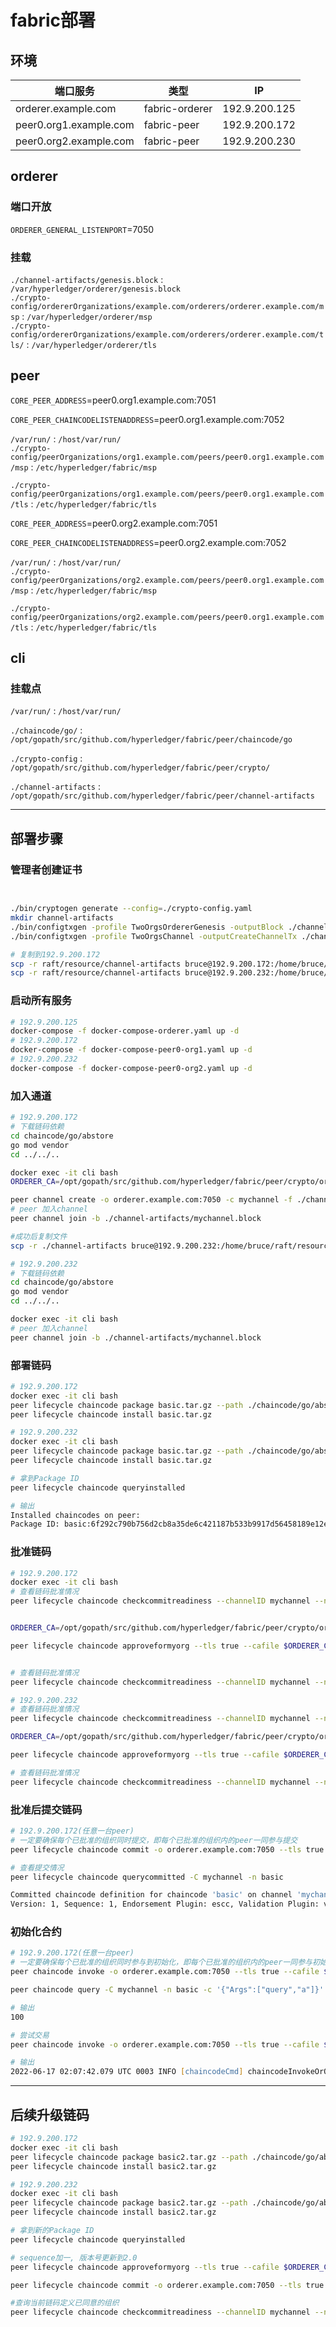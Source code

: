 # fabric部署


## 环境  

| 端口服务               | 类型           | IP            |
| ---------------------- | -------------- | ------------- |
| orderer.example.com    | fabric-orderer | 192.9.200.125 |
| peer0.org1.example.com | fabric-peer    | 192.9.200.172 |
| peer0.org2.example.com | fabric-peer    | 192.9.200.230 |



## orderer  

### 端口开放  

`ORDERER_GENERAL_LISTENPORT`=7050  

### 挂载  

`./channel-artifacts/genesis.block`  :  `/var/hyperledger/orderer/genesis.block`  
`./crypto-config/ordererOrganizations/example.com/orderers/orderer.example.com/msp`  :  `/var/hyperledger/orderer/msp`  
`./crypto-config/ordererOrganizations/example.com/orderers/orderer.example.com/tls/`  :  `/var/hyperledger/orderer/tls`  



## peer    

`CORE_PEER_ADDRESS`=peer0.org1.example.com:7051  

`CORE_PEER_CHAINCODELISTENADDRESS`=peer0.org1.example.com:7052

`/var/run/`  :  `/host/var/run/`  
`./crypto-config/peerOrganizations/org1.example.com/peers/peer0.org1.example.com/msp`  :  `/etc/hyperledger/fabric/msp`  

`./crypto-config/peerOrganizations/org1.example.com/peers/peer0.org1.example.com/tls`  :  `/etc/hyperledger/fabric/tls`



`CORE_PEER_ADDRESS`=peer0.org2.example.com:7051  

`CORE_PEER_CHAINCODELISTENADDRESS`=peer0.org2.example.com:7052

`/var/run/`  :  `/host/var/run/`  
`./crypto-config/peerOrganizations/org2.example.com/peers/peer0.org1.example.com/msp`  :  `/etc/hyperledger/fabric/msp`  

`./crypto-config/peerOrganizations/org2.example.com/peers/peer0.org1.example.com/tls`  :  `/etc/hyperledger/fabric/tls`



## cli  

### 挂载点  

`/var/run/`  :  `/host/var/run/`  

`./chaincode/go/`  :  `/opt/gopath/src/github.com/hyperledger/fabric/peer/chaincode/go`

`./crypto-config`  :  `/opt/gopath/src/github.com/hyperledger/fabric/peer/crypto/`

`./channel-artifacts`  :  `/opt/gopath/src/github.com/hyperledger/fabric/peer/channel-artifacts`

---

## 部署步骤  
### 管理者创建证书  

```zsh


./bin/cryptogen generate --config=./crypto-config.yaml
mkdir channel-artifacts
./bin/configtxgen -profile TwoOrgsOrdererGenesis -outputBlock ./channel-artifacts/genesis.block -channelID system
./bin/configtxgen -profile TwoOrgsChannel -outputCreateChannelTx ./channel-artifacts/mychannel.tx -channelID mychannel

# 复制到192.9.200.172
scp -r raft/resource/channel-artifacts bruce@192.9.200.172:/home/bruce/raft/resource/
scp -r raft/resource/channel-artifacts bruce@192.9.200.232:/home/bruce/raft/resource/
```

### 启动所有服务
```zsh
# 192.9.200.125
docker-compose -f docker-compose-orderer.yaml up -d
# 192.9.200.172
docker-compose -f docker-compose-peer0-org1.yaml up -d
# 192.9.200.232
docker-compose -f docker-compose-peer0-org2.yaml up -d
```

### 加入通道
```zsh
# 192.9.200.172
# 下载链码依赖
cd chaincode/go/abstore
go mod vendor
cd ../../..

docker exec -it cli bash
ORDERER_CA=/opt/gopath/src/github.com/hyperledger/fabric/peer/crypto/ordererOrganizations/example.com/orderers/orderer.example.com/msp/tlscacerts/tlsca.example.com-cert.pem

peer channel create -o orderer.example.com:7050 -c mychannel -f ./channel-artifacts/mychannel.tx --outputBlock ./channel-artifacts/mychannel.block --tls --cafile $ORDERER_CA
# peer 加入channel
peer channel join -b ./channel-artifacts/mychannel.block

#成功后复制文件
scp -r ./channel-artifacts bruce@192.9.200.232:/home/bruce/raft/resource

# 192.9.200.232
# 下载链码依赖
cd chaincode/go/abstore
go mod vendor
cd ../../..

docker exec -it cli bash
# peer 加入channel
peer channel join -b ./channel-artifacts/mychannel.block
```

### 部署链码

```zsh
# 192.9.200.172
docker exec -it cli bash
peer lifecycle chaincode package basic.tar.gz --path ./chaincode/go/abstore --lang golang --label basic
peer lifecycle chaincode install basic.tar.gz

# 192.9.200.232
docker exec -it cli bash
peer lifecycle chaincode package basic.tar.gz --path ./chaincode/go/abstore --lang golang --label basic
peer lifecycle chaincode install basic.tar.gz

# 拿到Package ID
peer lifecycle chaincode queryinstalled

# 输出
Installed chaincodes on peer:
Package ID: basic:6f292c790b756d2cb8a35de6c421187b533b9917d56458189e12e09fe34984cd, Label: basic
```

### 批准链码

```zsh
# 192.9.200.172
docker exec -it cli bash
# 查看链码批准情况
peer lifecycle chaincode checkcommitreadiness --channelID mychannel --name basic -v 1 --sequence 1 --output json --init-required


ORDERER_CA=/opt/gopath/src/github.com/hyperledger/fabric/peer/crypto/ordererOrganizations/example.com/orderers/orderer.example.com/msp/tlscacerts/tlsca.example.com-cert.pem

peer lifecycle chaincode approveformyorg --tls true --cafile $ORDERER_CA --channelID mychannel -n basic -v 1 --init-required --package-id basic:6f292c790b756d2cb8a35de6c421187b533b9917d56458189e12e09fe34984cd --sequence 1 --waitForEvent


# 查看链码批准情况
peer lifecycle chaincode checkcommitreadiness --channelID mychannel --name basic -v 1 --sequence 1 --output json --init-required

# 192.9.200.232
# 查看链码批准情况
peer lifecycle chaincode checkcommitreadiness --channelID mychannel --name basic -v 1 --sequence 1 --output json --init-required

ORDERER_CA=/opt/gopath/src/github.com/hyperledger/fabric/peer/crypto/ordererOrganizations/example.com/orderers/orderer.example.com/msp/tlscacerts/tlsca.example.com-cert.pem

peer lifecycle chaincode approveformyorg --tls true --cafile $ORDERER_CA --channelID mychannel -n basic -v 1 --init-required --package-id basic:6f292c790b756d2cb8a35de6c421187b533b9917d56458189e12e09fe34984cd --sequence 1 --waitForEvent

# 查看链码批准情况
peer lifecycle chaincode checkcommitreadiness --channelID mychannel --name basic -v 1 --sequence 1 --output json --init-required
```

### 批准后提交链码  

```zsh
# 192.9.200.172(任意一台peer)
# 一定要确保每个已批准的组织同时提交，即每个已批准的组织内的peer一同参与提交
peer lifecycle chaincode commit -o orderer.example.com:7050 --tls true --cafile $ORDERER_CA -C mychannel -n basic -v 1 --sequence 1 --init-required --peerAddresses peer0.org1.example.com:7051 --tlsRootCertFiles /opt/gopath/src/github.com/hyperledger/fabric/peer/crypto/peerOrganizations/org1.example.com/peers/peer0.org1.example.com/tls/ca.crt --peerAddresses peer0.org2.example.com:7051 --tlsRootCertFiles /opt/gopath/src/github.com/hyperledger/fabric/peer/crypto/peerOrganizations/org2.example.com/peers/peer0.org2.example.com/tls/ca.crt

# 查看提交情况
peer lifecycle chaincode querycommitted -C mychannel -n basic

Committed chaincode definition for chaincode 'basic' on channel 'mychannel':
Version: 1, Sequence: 1, Endorsement Plugin: escc, Validation Plugin: vscc, Approvals: [Org1MSP: true, Org2MSP: true]
```

### 初始化合约  

```zsh
# 192.9.200.172(任意一台peer)
# 一定要确保每个已批准的组织同时参与到初始化，即每个已批准的组织内的peer一同参与初始化
peer chaincode invoke -o orderer.example.com:7050 --tls true --cafile $ORDERER_CA -C mychannel -n basic --peerAddresses peer0.org1.example.com:7051 --tlsRootCertFiles /opt/gopath/src/github.com/hyperledger/fabric/peer/crypto/peerOrganizations/org1.example.com/peers/peer0.org1.example.com/tls/ca.crt --peerAddresses peer0.org2.example.com:7051 --tlsRootCertFiles /opt/gopath/src/github.com/hyperledger/fabric/peer/crypto/peerOrganizations/org2.example.com/peers/peer0.org2.example.com/tls/ca.crt  --isInit -c '{"Args":["Init","a","100","b","100"]}'

peer chaincode query -C mychannel -n basic -c '{"Args":["query","a"]}'

# 输出
100

# 尝试交易
peer chaincode invoke -o orderer.example.com:7050 --tls true --cafile $ORDERER_CA -C mychannel -n basic --peerAddresses peer0.org1.example.com:7051 --tlsRootCertFiles /opt/gopath/src/github.com/hyperledger/fabric/peer/crypto/peerOrganizations/org1.example.com/peers/peer0.org1.example.com/tls/ca.crt --peerAddresses peer0.org2.example.com:7051 --tlsRootCertFiles /opt/gopath/src/github.com/hyperledger/fabric/peer/crypto/peerOrganizations/org2.example.com/peers/peer0.org2.example.com/tls/ca.crt -c '{"Args":["Invoke","a","b","10"]}'

# 输出
2022-06-17 02:07:42.079 UTC 0003 INFO [chaincodeCmd] chaincodeInvokeOrQuery -> Chaincode invoke successful. result: status:200
```

---

## 后续升级链码  

```zsh
# 192.9.200.172
docker exec -it cli bash
peer lifecycle chaincode package basic2.tar.gz --path ./chaincode/go/abstore --lang golang --label basic
peer lifecycle chaincode install basic2.tar.gz

# 192.9.200.232
docker exec -it cli bash
peer lifecycle chaincode package basic2.tar.gz --path ./chaincode/go/abstore --lang golang --label basic
peer lifecycle chaincode install basic2.tar.gz

# 拿到新的Package ID
peer lifecycle chaincode queryinstalled

# sequence加一, 版本号更新到2.0
peer lifecycle chaincode approveformyorg --tls true --cafile $ORDERER_CA --channelID mychannel -n basic -v 2.0 --init-required --package-id <新的Package ID> --sequence 2 --waitForEvent

peer lifecycle chaincode commit -o orderer.example.com:7050 --tls true --cafile $ORDERER_CA -C mychannel -n basic -v 2.0 --sequence 2 --init-required --peerAddresses peer0.org1.example.com:7051 --tlsRootCertFiles /opt/gopath/src/github.com/hyperledger/fabric/peer/crypto/peerOrganizations/org1.example.com/peers/peer0.org1.example.com/tls/ca.crt --peerAddresses peer0.org2.example.com:7051 --tlsRootCertFiles /opt/gopath/src/github.com/hyperledger/fabric/peer/crypto/peerOrganizations/org2.example.com/peers/peer0.org2.example.com/tls/ca.crt

#查询当前链码定义已同意的组织
peer lifecycle chaincode checkcommitreadiness --channelID mychannel --name mycc --version 2.0 --sequence 2 --output json

```

